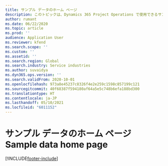 ```yaml
---
title: サンプル データのホーム ページ
description: このトピックは、Dynamics 365 Project Operations で使用できるサンプル データに関する情報を提供します。
author: rumant
ms.date: 06/22/2020
ms.topic: article
ms.prod: ''
audience: Application User
ms.reviewer: kfend
ms.search.scope: ''
ms.custom: ''
ms.assetid: ''
ms.search.region: Global
ms.search.industry: Service industries
ms.author: suvaidya
ms.dyn365.ops.version: ''
ms.search.validFrom: 2020-10-01
ms.openlocfilehash: 973a8e45237c8326f4e2e259c1598c857199c121
ms.sourcegitcommit: 40f68387f594180af64a5e5c748b6efa188bd300
ms.translationtype: HT
ms.contentlocale: ja-JP
ms.lasthandoff: 05/10/2021
ms.locfileid: "6011152"
---
```

# <a name="sample-data-home-page"></a><span data-ttu-id="f78a3-103">サンプル データのホーム ページ</span><span class="sxs-lookup"><span data-stu-id="f78a3-103">Sample data home page</span></span>


[!INCLUDE[footer-include](../includes/footer-banner.md)]
